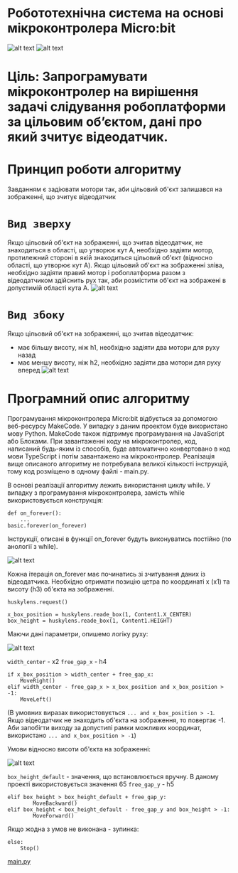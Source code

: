 # Робототехнічна система на основі мікроконтролера Micro:bit
![alt text](https://github.com/lnterestingToTry/microbit-huskylens-maqueen/blob/main/img/rob1.png)
![alt text](https://github.com/lnterestingToTry/microbit-huskylens-maqueen/blob/main/img/rob2.png)

# Ціль: Запрограмувати мікроконтролер на вирішення задачі слідування робоплатформи за цільовим об’єктом, дані про який зчитує відеодатчик.

# Принцип роботи алгоритму
Завданням є задіювати мотори так, аби цільовий об'єкт залишався на зображенні, що зчитує відеодатчик


# `Вид зверху`
Якщо цільовий об'єкт на зображенні, що зчитав відеодатчик, не знаходиться в області, що утворює кут A, необхідно задіяти мотор, протилежний стороні в якій знаходиться цільовий об'єкт (відносно області, що утворює кут A). Якщо цільовий об'єкт на зображенні зліва, необхідно задіяти правий мотор і робоплатформа разом з відеодатчиком здійснить рух так, аби розмістити об'єкт на зображені в допустимій області кута A.
![alt text](https://github.com/lnterestingToTry/microbit-huskylens-maqueen/blob/main/img/top.png)


# `Вид збоку`
Якщо цільовий об'єкт на зображенні, що зчитав відеодатчик:
- має більшу висоту, ніж h1, необхідно задіяти два мотори для руху назад
- має меншу висоту, ніж h2, необхідно задіяти два мотори для руху вперед
![alt text](https://github.com/lnterestingToTry/microbit-huskylens-maqueen/blob/main/img/side.png)



# Програмний опис алгоритму
Програмування мікроконтролера Micro:bit відбується за допомогою веб-ресурсу MakeCode.
У випадку з даним проектом буде використано мову Python. MakeCode також підтримує програмування на JavaScript або Блоками. При завантаженні коду на мікроконтролер, код, написаний будь-яким із способів, буде автоматично конвертовано в код мови TypeScript і потім завантажено на мікроконтролер.
Реалізація вище описаного алгоритму не потребувала великої кількості інструкцій, тому код розміщено в одному файлі - main.py.

В основі реалізації алгоритму лежить використання циклу while. У випадку з програмування мікроконтролера, замість while використовується конструкція:

```
def on_forever():
    ...
basic.forever(on_forever)
```

Інструкції, описані в функції on_forever будуть виконуватись постійно (по анології з while).

![alt text](https://github.com/lnterestingToTry/microbit-huskylens-maqueen/blob/main/img/x1h3.png)

Кожна ітерація on_forever має починатись зі зчитування даних із відеодатчика. Необхідно отримати позицію цетра по координаті х (x1) та висоту (h3) об'єкта на зображенні.
```
huskylens.request()

x_box_position = huskylens.reade_box(1, Content1.X_CENTER)
box_height = huskylens.reade_box(1, Content1.HEIGHT)
```

Маючи дані параметри, опишемо логіку руху:

![alt text](https://github.com/lnterestingToTry/microbit-huskylens-maqueen/blob/main/img/x2h4.png)

`width_center` - x2
`free_gap_x` - h4

```
if x_box_position > width_center + free_gap_x:
    MoveRight()
elif width_center - free_gap_x > x_box_position and x_box_position > -1:
    MoveLeft()
```
(В умовних виразах використовується `... and x_box_position > -1`. Якщо відеодатчик не знаходить об'єкта на зображення, то повертає -1. Аби запобігти виходу за допустипі рамки можливих координат, використано `... and x_box_position > -1`)

Умови відносно висоти об'єкта на зображенні:

![alt text](https://github.com/lnterestingToTry/microbit-huskylens-maqueen/blob/main/img/y1h5.png)

`box_height_default` - значення, що встановлюється вручну. В даному проекті використовується значення 65
`free_gap_y` - h5

```
elif box_height > box_height_default + free_gap_y:
        MoveBackward()
elif box_height < box_height_default - free_gap_y and box_height > -1:
        MoveForward()
```

Якщо жодна з умов не виконана - зупинка:

```
else:
    Stop()
```

[main.py](https://github.com/lnterestingToTry/microbit-huskylens-maqueen/blob/main/main.py)
